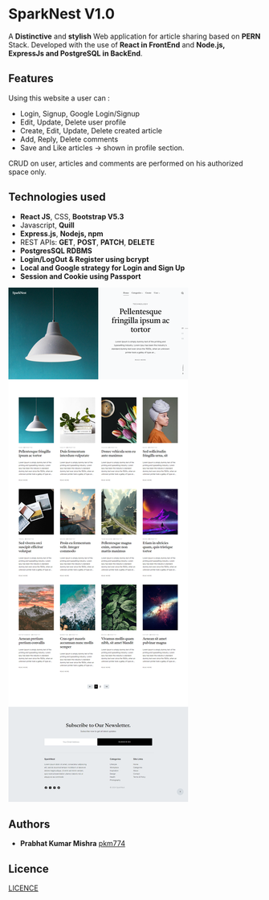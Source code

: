 # SparkNest V1.0

A **Distinctive** and **stylish** Web application for article sharing based on **PERN** Stack. Developed with the use of **React in FrontEnd** and **Node.js, ExpressJs and PostgreSQL in BackEnd**.

## Features
Using this website a user can :

  * Login, Signup, Google Login/Signup
  * Edit, Update, Delete user profile
  * Create, Edit, Update, Delete created article
  * Add, Reply, Delete comments
  * Save and Like articles -> shown in profile section.

CRUD on user, articles and comments are performed on his authorized space only.

## Technologies used

  * **React JS**, CSS, **Bootstrap V5.3**
  * Javascript, **Quill**
  * **Express.js**, **Nodejs, npm**
  * REST APIs: **GET**, **POST**, **PATCH**, **DELETE**
  * **PostgresSQL RDBMS**
  * **Login/LogOut & Register using bcrypt**
  * **Local and Google strategy for Login and Sign Up**
  * **Session and Cookie using Passport**

![blogging_mania](./images/1_home.png)

## Authors

  - **Prabhat Kumar Mishra**
    [pkm774](https://pkm774.github.io/)

## Licence
[LICENCE](./LICENSE.md)